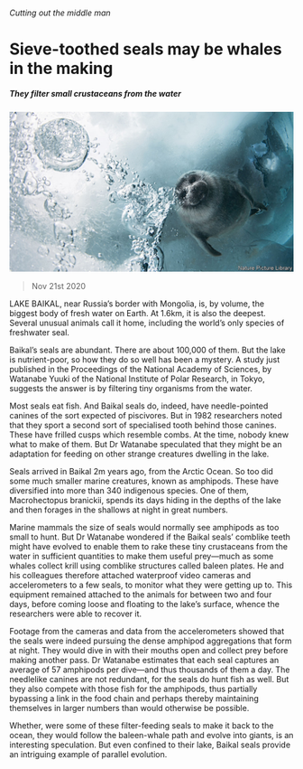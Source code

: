 ###### Cutting out the middle man

# Sieve-toothed seals may be whales in the making 

##### They filter small crustaceans from the water 

![image](images/20201121_STP002_0.jpg) 

> Nov 21st 2020 

LAKE BAIKAL, near Russia’s border with Mongolia, is, by volume, the biggest body of fresh water on Earth. At 1.6km, it is also the deepest. Several unusual animals call it home, including the world’s only species of freshwater seal.

Baikal’s seals are abundant. There are about 100,000 of them. But the lake is nutrient-poor, so how they do so well has been a mystery. A study just published in the Proceedings of the National Academy of Sciences, by Watanabe Yuuki of the National Institute of Polar Research, in Tokyo, suggests the answer is by filtering tiny organisms from the water.


Most seals eat fish. And Baikal seals do, indeed, have needle-pointed canines of the sort expected of piscivores. But in 1982 researchers noted that they sport a second sort of specialised tooth behind those canines. These have frilled cusps which resemble combs. At the time, nobody knew what to make of them. But Dr Watanabe speculated that they might be an adaptation for feeding on other strange creatures dwelling in the lake.

Seals arrived in Baikal 2m years ago, from the Arctic Ocean. So too did some much smaller marine creatures, known as amphipods. These have diversified into more than 340 indigenous species. One of them, Macrohectopus branickii, spends its days hiding in the depths of the lake and then forages in the shallows at night in great numbers.

Marine mammals the size of seals would normally see amphipods as too small to hunt. But Dr Watanabe wondered if the Baikal seals’ comblike teeth might have evolved to enable them to rake these tiny crustaceans from the water in sufficient quantities to make them useful prey—much as some whales collect krill using comblike structures called baleen plates. He and his colleagues therefore attached waterproof video cameras and accelerometers to a few seals, to monitor what they were getting up to. This equipment remained attached to the animals for between two and four days, before coming loose and floating to the lake’s surface, whence the researchers were able to recover it.

Footage from the cameras and data from the accelerometers showed that the seals were indeed pursuing the dense amphipod aggregations that form at night. They would dive in with their mouths open and collect prey before making another pass. Dr Watanabe estimates that each seal captures an average of 57 amphipods per dive—and thus thousands of them a day. The needlelike canines are not redundant, for the seals do hunt fish as well. But they also compete with those fish for the amphipods, thus partially bypassing a link in the food chain and perhaps thereby maintaining themselves in larger numbers than would otherwise be possible.

Whether, were some of these filter-feeding seals to make it back to the ocean, they would follow the baleen-whale path and evolve into giants, is an interesting speculation. But even confined to their lake, Baikal seals provide an intriguing example of parallel evolution.


